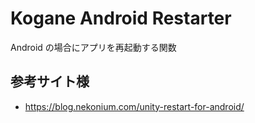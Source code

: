 # Kogane Android Restarter

Android の場合にアプリを再起動する関数

## 参考サイト様

* https://blog.nekonium.com/unity-restart-for-android/
